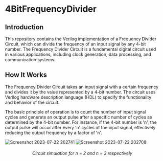 # 4BitFrequencyDivider
## Introduction

This repository contains the Verilog implementation of a Frequency Divider Circuit, which can divide the frequency of an input signal by any 4-bit number. The Frequency Divider Circuit is a fundamental digital circuit used in various applications, including clock generation, data processing, and communication systems.

## How It Works

The Frequency Divider Circuit takes an input signal with a certain frequency and divides it by the value represented by a 4-bit number. The circuit uses Verilog hardware description language (HDL) to specify the functionality and behavior of the circuit.

The basic principle of operation is to count the number of input signal cycles and generate an output pulse after a specific number of cycles as determined by the 4-bit number. For instance, if the 4-bit number is 'n', the output pulse will occur after every 'n' cycles of the input signal, effectively reducing the output frequency by a factor of 'n'.

![Screenshot 2023-07-22 202741](https://github.com/Kruthikesh/4BitFrequencyDivider/assets/98465500/7a42eedd-9ed7-4659-ad54-d9601eaae40b)
![Screenshot 2023-07-22 202708](https://github.com/Kruthikesh/4BitFrequencyDivider/assets/98465500/9c91acc5-371c-40a2-bfa2-d9ebe4479fee)

<div align="center"><h6>Circuit simulation for n = 2 and n = 3 respectively</h6></div>
